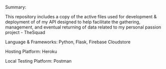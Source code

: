 Summary:

This repository includes a copy of the active files used for development & deployment of
of my API designed to help facilitate the gathering, management, and eventual returning 
of data related to my personal passion project - TheSquad

Language & Frameworks:
Python, Flask, Firebase Cloudstore

Hosting Platform:
Heroku

Local Testing Platform:
Postman
